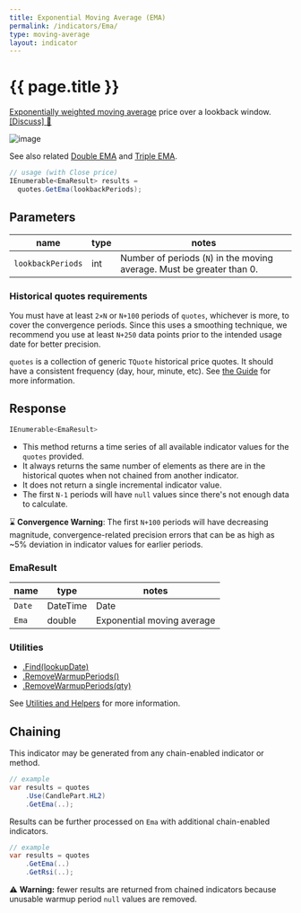 ```yaml
---
title: Exponential Moving Average (EMA)
permalink: /indicators/Ema/
type: moving-average
layout: indicator
---
```


# {{ page.title }}

[Exponentially weighted moving average](https://en.wikipedia.org/wiki/Moving_average#Exponential_moving_average) price over a lookback window.
[[Discuss] :speech_balloon:]({{site.github.repository_url}}/discussions/256 "Community discussion about this indicator")

![image]({{site.baseurl}}/assets/charts/Ema.png)

See also related [Double EMA]({{site.baseurl}}/indicators/Dema/#content) and [Triple EMA]({{site.baseurl}}/indicators/Tema/#content).

```csharp
// usage (with Close price)
IEnumerable<EmaResult> results =
  quotes.GetEma(lookbackPeriods);
```

## Parameters

| name | type | notes
| -- |-- |--
| `lookbackPeriods` | int | Number of periods (`N`) in the moving average.  Must be greater than 0.

### Historical quotes requirements

You must have at least `2×N` or `N+100` periods of `quotes`, whichever is more, to cover the convergence periods.  Since this uses a smoothing technique, we recommend you use at least `N+250` data points prior to the intended usage date for better precision.

`quotes` is a collection of generic `TQuote` historical price quotes.  It should have a consistent frequency (day, hour, minute, etc).  See [the Guide]({{site.baseurl}}/guide/#historical-quotes) for more information.

## Response

```csharp
IEnumerable<EmaResult>
```

- This method returns a time series of all available indicator values for the `quotes` provided.
- It always returns the same number of elements as there are in the historical quotes when not chained from another indicator.
- It does not return a single incremental indicator value.
- The first `N-1` periods will have `null` values since there's not enough data to calculate.

:hourglass: **Convergence Warning**: The first `N+100` periods will have decreasing magnitude, convergence-related precision errors that can be as high as ~5% deviation in indicator values for earlier periods.

### EmaResult

| name | type | notes
| -- |-- |--
| `Date` | DateTime | Date
| `Ema` | double | Exponential moving average

### Utilities

- [.Find(lookupDate)]({{site.baseurl}}/utilities#find-indicator-result-by-date)
- [.RemoveWarmupPeriods()]({{site.baseurl}}/utilities#remove-warmup-periods)
- [.RemoveWarmupPeriods(qty)]({{site.baseurl}}/utilities#remove-warmup-periods)

See [Utilities and Helpers]({{site.baseurl}}/utilities#utilities-for-indicator-results) for more information.

## Chaining

This indicator may be generated from any chain-enabled indicator or method.

```csharp
// example
var results = quotes
    .Use(CandlePart.HL2)
    .GetEma(..);
```

Results can be further processed on `Ema` with additional chain-enabled indicators.

```csharp
// example
var results = quotes
    .GetEma(..)
    .GetRsi(..);
```

:warning: **Warning:** fewer results are returned from chained indicators because unusable warmup period `null` values are removed.
